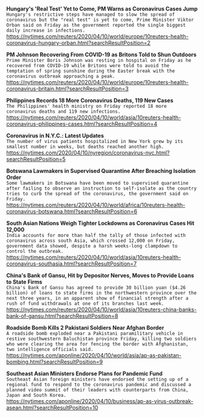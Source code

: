 **Hungary's 'Real Test' Yet to Come, PM Warns as Coronavirus Cases Jump**\
`Hungary's restrictive steps have managed to slow the spread of coronavirus but the "real test" is yet to come, Prime Minister Viktor Orban said on Friday as the government reported the single biggest daily increase in infections.`\
https://nytimes.com/reuters/2020/04/10/world/europe/10reuters-health-coronavirus-hungary-orban.html?searchResultPosition=2

**PM Johnson Recovering From COVID-19 as Britons Told to Shun Outdoors**\
`Prime Minister Boris Johnson was resting in hospital on Friday as he recovered from COVID-19 while Britons were told to avoid the temptation of spring sunshine during the Easter break with the coronavirus outbreak approaching a peak. `\
https://nytimes.com/reuters/2020/04/10/world/europe/10reuters-health-coronavirus-britain.html?searchResultPosition=3

**Philippines Records 18 More Coronavirus Deaths, 119 New Cases**\
`The Philippines' health ministry on Friday reported 18 more coronavirus deaths and 119 new infections.`\
https://nytimes.com/reuters/2020/04/10/world/asia/10reuters-health-coronavirus-philippines-cases.html?searchResultPosition=4

**Coronavirus in N.Y.C.: Latest Updates**\
`The number of virus patients hospitalized in New York grew by its smallest number in weeks, but deaths reached another high.`\
https://nytimes.com/2020/04/10/nyregion/coronavirus-nyc.html?searchResultPosition=5

**Botswana Lawmakers in Supervised Quarantine After Breaching Isolation Order**\
`Some lawmakers in Botswana have been moved to supervised quarantine after failing to observe an instruction to self-isolate as the country tries to curb the spread of the coronavirus, the government said on Friday.`\
https://nytimes.com/reuters/2020/04/10/world/africa/10reuters-health-coronavirus-botswana.html?searchResultPosition=6

**South Asian Nations Weigh Tighter Lockdowns as Coronavirus Cases Hit 12,000**\
`India accounts for more than half the tally of those infected with coronavirus across south Asia, which crossed 12,000 on Friday, government data showed, despite a harsh weeks-long clampdown to control the outbreak.`\
https://nytimes.com/reuters/2020/04/10/world/asia/10reuters-health-coronavirus-southasia.html?searchResultPosition=7

**China's Bank of Gansu, Hit by Depositor Nerves, Moves to Provide Loans to State Firms**\
`China's Bank of Gansu has agreed to provide 30 billion yuan ($4.26 billion) of loans to state firms in the northwestern province over the next three years, in an apparent show of financial strength after a rush of fund withdrawals at one of its branches last week.`\
https://nytimes.com/reuters/2020/04/10/world/asia/10reuters-china-banks-bank-of-gansu.html?searchResultPosition=8

**Roadside Bomb Kills 2 Pakistani Soldiers Near Afghan Border**\
`A roadside bomb exploded near a Pakistani paramilitary vehicle in restive southwestern Baluchistan province Friday, killing two soldiers who were clearing the area for fencing the border with Afghanistan, two intelligence officials said.`\
https://nytimes.com/aponline/2020/04/10/world/asia/ap-as-pakistan-bombing.html?searchResultPosition=9

**Southeast Asian Ministers Endorse Plans for Pandemic Fund**\
`Southeast Asian foreign ministers have endorsed the setting up of a regional fund to respond to the coronavirus pandemic and discussed a planned video summit of their leaders with counterparts from China, Japan and South Korea.`\
https://nytimes.com/aponline/2020/04/10/business/ap-as-virus-outbreak-asean.html?searchResultPosition=10


